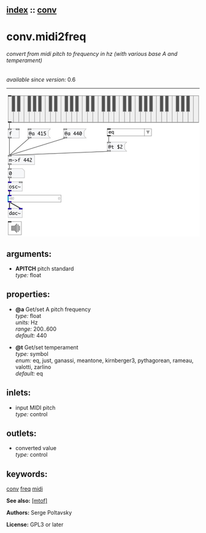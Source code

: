 [index](index.html) :: [conv](category_conv.html)
---

# conv.midi2freq

###### convert from midi pitch to frequency in hz (with various base A and temperament)

*available since version:* 0.6

---




[![example](../examples/img/conv.midi2freq.jpg)](../examples/pd/conv.midi2freq.pd)



## arguments:

* **APITCH**
pitch standard<br>
_type:_ float<br>





## properties:

* **@a** 
Get/set A pitch frequency<br>
_type:_ float<br>
_units:_ Hz<br>
_range:_ 200..600<br>
_default:_ 440<br>

* **@t** 
Get/set temperament<br>
_type:_ symbol<br>
_enum:_ eq, just, ganassi, meantone, kirnberger3, pythagorean, rameau, valotti, zarlino<br>
_default:_ eq<br>



## inlets:

* input MIDI pitch<br>
_type:_ control



## outlets:

* converted value<br>
_type:_ control



## keywords:

[conv](keywords/conv.html)
[freq](keywords/freq.html)
[midi](keywords/midi.html)



**See also:**
[\[mtof\]](mtof.html)




**Authors:** Serge Poltavsky




**License:** GPL3 or later





